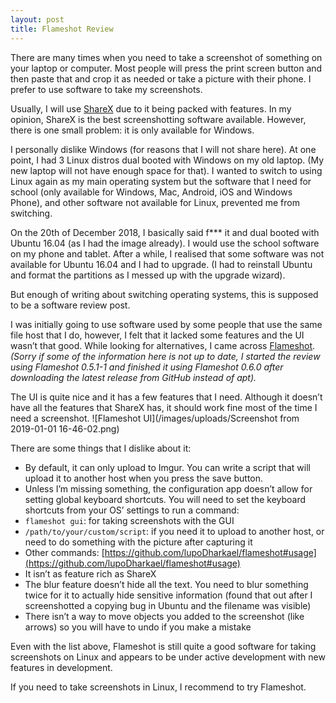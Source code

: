 ```yaml
---
layout: post
title: Flameshot Review
---
```

There are many times when you need to take a screenshot of something on your laptop or computer. Most people will press the print screen button and then paste that and crop it as needed or take a picture with their phone. I prefer to use software to take my screenshots.

Usually, I will use [ShareX](https://getsharex.com) due to it being packed with features. In my opinion, ShareX is the best screenshotting software available. However, there is one small problem: it is only available for Windows.

I personally dislike Windows (for reasons that I will not share here). At one point, I had 3 Linux distros dual booted with Windows on my old laptop. (My new laptop will not have enough space for that). I wanted to switch to using Linux again as my main operating system but the software that I need for school (only available for Windows, Mac, Android, iOS and Windows Phone), and other software not available for Linux, prevented me from switching.

On the 20th of December 2018, I basically said f\*\*\* it and dual booted with Ubuntu 16.04 (as I had the image already). I would use the school software on my phone and tablet. After a while, I realised that some software was not available for Ubuntu 16.04 and I had to upgrade. (I had to reinstall Ubuntu and format the partitions as I messed up with the upgrade wizard).

But enough of writing about switching operating systems, this is supposed to be a software review post.

I was initially going to use software used by some people that use the same file host that I do, however, I felt that it lacked some features and the UI wasn’t that good. While looking for alternatives, I came across [Flameshot](https://github.com/lupoDharkael/flameshot). *(Sorry if some of the information here is not up to date, I started the review using Flameshot 0.5.1-1 and finished it using Flameshot 0.6.0 after downloading the latest release from GitHub instead of apt).*

The UI is quite nice and it has a few features that I need. Although it doesn’t have all the features that ShareX has, it should work fine most of the time I need a screenshot.
![Flameshot UI](/images/uploads/Screenshot from 2019-01-01 16-46-02.png)

There are some things that I dislike about it:
* By default, it can only upload to Imgur. You can write a script that will upload it to another host when you press the save button.
* Unless I’m missing something, the configuration app doesn’t allow for setting global keyboard shortcuts. You will need to set the keyboard shortcuts from your OS’ settings to run a command:
 * `flameshot gui`: for taking screenshots with the GUI
 *  `/path/to/your/custom/script`: if you need it to upload to another host, or need to do something with the picture after capturing it
 * Other commands: [https://github.com/lupoDharkael/flameshot#usage](https://github.com/lupoDharkael/flameshot#usage)
* It isn’t as feature rich as ShareX
* The blur feature doesn’t hide all the text. You need to blur something twice for it to actually hide sensitive information (found that out after I screenshotted a copying bug in Ubuntu and the filename was visible)
* There isn’t a way to move objects you added to the screenshot (like arrows) so you will have to undo if you make a mistake

Even with the list above, Flameshot is still quite a good software for taking screenshots on Linux and appears to be under active development with new features in development.

If you need to take screenshots in Linux, I recommend to try Flameshot.
